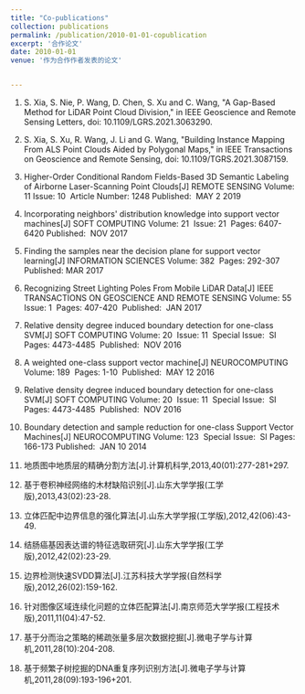 ```yaml
---
title: "Co-publications"
collection: publications
permalink: /publication/2010-01-01-copublication
excerpt: '合作论文'
date: 2010-01-01
venue: '作为合作作者发表的论文'


---
```

1. S. Xia, S. Nie, P. Wang, D. Chen, S. Xu and C. Wang, "A Gap-Based Method for LiDAR Point Cloud Division," in IEEE Geoscience and Remote Sensing Letters, doi: 10.1109/LGRS.2021.3063290.

1. S. Xia, S. Xu, R. Wang, J. Li and G. Wang, "Building Instance Mapping From ALS Point Clouds Aided by Polygonal Maps," in IEEE Transactions on Geoscience and Remote Sensing, doi: 10.1109/TGRS.2021.3087159.

1. Higher-Order Conditional Random Fields-Based 3D Semantic Labeling of Airborne Laser-Scanning Point Clouds[J]
REMOTE SENSING  Volume: ‏ 11   Issue: ‏ 10     Article Number: 1248   Published: ‏ MAY 2 2019

1. Incorporating neighbors' distribution knowledge into support vector machines[J]
SOFT COMPUTING  Volume: ‏ 21   Issue: ‏ 21   Pages: ‏ 6407-6420   Published: ‏ NOV 2017

1. Finding the samples near the decision plane for support vector learning[J]
INFORMATION SCIENCES  Volume: ‏ 382   Pages: ‏ 292-307   Published: ‏ MAR 2017

1. Recognizing Street Lighting Poles From Mobile LiDAR Data[J]
IEEE TRANSACTIONS ON GEOSCIENCE AND REMOTE SENSING  Volume: ‏ 55   Issue: ‏ 1   Pages: ‏ 407-420   Published: ‏ JAN 2017

1. Relative density degree induced boundary detection for one-class SVM[J]
SOFT COMPUTING  Volume: ‏ 20   Issue: ‏ 11   Special Issue: ‏ SI   Pages: ‏ 4473-4485   Published: ‏ NOV 2016

1. A weighted one-class support vector machine[J]
NEUROCOMPUTING  Volume: ‏ 189   Pages: ‏ 1-10   Published: ‏ MAY 12 2016

1. Relative density degree induced boundary detection for one-class SVM[J]
SOFT COMPUTING  Volume: ‏ 20   Issue: ‏ 11   Special Issue: ‏ SI   Pages: ‏ 4473-4485   Published: ‏ NOV 2016

1. Boundary detection and sample reduction for one-class Support Vector Machines[J]
NEUROCOMPUTING  Volume: ‏ 123   Special Issue: ‏ SI   Pages: ‏ 166-173   Published: ‏ JAN 10 2014

1. 地质图中地质层的精确分割方法[J].计算机科学,2013,40(01):277-281+297.

1. 基于卷积神经网络的木材缺陷识别[J].山东大学学报(工学版),2013,43(02):23-28.

1. 立体匹配中边界信息的强化算法[J].山东大学学报(工学版),2012,42(06):43-49.

1. 结肠癌基因表达谱的特征选取研究[J].山东大学学报(工学版),2012,42(02):23-29.

1. 边界检测快速SVDD算法[J].江苏科技大学学报(自然科学版),2012,26(02):159-162.

1. 针对图像区域连续化问题的立体匹配算法[J].南京师范大学学报(工程技术版),2011,11(04):47-52.

1. 基于分而治之策略的稀疏张量多层次数据挖掘[J].微电子学与计算机,2011,28(10):204-208.

1. 基于频繁子树挖掘的DNA重复序列识别方法[J].微电子学与计算机,2011,28(09):193-196+201.



